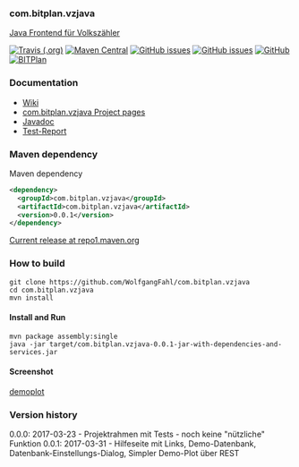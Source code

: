 ### com.bitplan.vzjava
[Java Frontend für Volkszähler](http://www.bitplan.com/Vzjava) 

[![Travis (.org)](https://img.shields.io/travis/WolfgangFahl/com.bitplan.vzjava.svg)](https://travis-ci.org/WolfgangFahl/com.bitplan.vzjava)
[![Maven Central](https://img.shields.io/maven-central/v/com.bitplan.vzjava/com.bitplan.vzjava.svg)](https://search.maven.org/artifact/com.bitplan.vzjava/com.bitplan.vzjava/0.0.1/jar)
[![GitHub issues](https://img.shields.io/github/issues/WolfgangFahl/com.bitplan.vzjava.svg)](https://github.com/WolfgangFahl/com.bitplan.vzjava/issues)
[![GitHub issues](https://img.shields.io/github/issues-closed/WolfgangFahl/com.bitplan.vzjava.svg)](https://github.com/WolfgangFahl/com.bitplan.vzjava/issues/?q=is%3Aissue+is%3Aclosed)
[![GitHub](https://img.shields.io/github/license/WolfgangFahl/com.bitplan.vzjava.svg)](https://www.apache.org/licenses/LICENSE-2.0)
[![BITPlan](http://wiki.bitplan.com/images/wiki/thumb/3/38/BITPlanLogoFontLessTransparent.png/198px-BITPlanLogoFontLessTransparent.png)](http://www.bitplan.com)

### Documentation
* [Wiki](http://www.bitplan.com/Vzjava)
* [com.bitplan.vzjava Project pages](https://WolfgangFahl.github.io/com.bitplan.vzjava)
* [Javadoc](https://WolfgangFahl.github.io/com.bitplan.vzjava/apidocs/index.html)
* [Test-Report](https://WolfgangFahl.github.io/com.bitplan.vzjava/surefire-report.html)

### Maven dependency

Maven dependency
```xml
<dependency>
  <groupId>com.bitplan.vzjava</groupId>
  <artifactId>com.bitplan.vzjava</artifactId>
  <version>0.0.1</version>
</dependency>
```

[Current release at repo1.maven.org](http://repo1.maven.org/maven2/com/bitplan/vzjava/com.bitplan.vzjava/0.0.1/)

### How to build
```
git clone https://github.com/WolfgangFahl/com.bitplan.vzjava
cd com.bitplan.vzjava
mvn install
```
#### Install and Run
```
mvn package assembly:single
java -jar target/com.bitplan.vzjava-0.0.1-jar-with-dependencies-and-services.jar 
```
#### Screenshot
[demoplot](https://cloud.githubusercontent.com/assets/1336221/24326357/c7520d78-11ac-11e7-82da-ab2ff581d48f.png)

### Version history
0.0.0: 2017-03-23 - Projektrahmen mit Tests - noch keine "nützliche" Funktion
0.0.1: 2017-03-31 - Hilfeseite mit Links, Demo-Datenbank, Datenbank-Einstellungs-Dialog, Simpler Demo-Plot über REST

